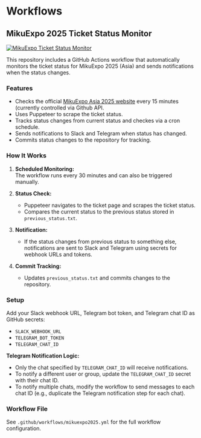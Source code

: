 # Workflows

## MikuExpo 2025 Ticket Status Monitor

[![MikuExpo Ticket Status Monitor](https://github.com/justbecauseph/workflows/actions/workflows/mikuexpo2025.yml/badge.svg)](https://github.com/justbecauseph/workflows/actions/workflows/mikuexpo2025.yml)

This repository includes a GitHub Actions workflow that automatically monitors the ticket status for MikuExpo 2025 (Asia) and sends notifications when the status changes.

### Features

- Checks the official [MikuExpo Asia 2025 website](https://mikuexpo.com/asia2025/) every 15 minutes (currently controlled via Github API.
- Uses Puppeteer to scrape the ticket status.
- Tracks status changes from current status and checkes via a cron schedule.
- Sends notifications to Slack and Telegram when status has changed.
- Commits status changes to the repository for tracking.

### How It Works

1. **Scheduled Monitoring:**  
   The workflow runs every 30 minutes and can also be triggered manually.

2. **Status Check:**  
   - Puppeteer navigates to the ticket page and scrapes the ticket status.
   - Compares the current status to the previous status stored in `previous_status.txt`.

3. **Notification:**  
   - If the status changes from previous status to something else, notifications are sent to Slack and Telegram using secrets for webhook URLs and tokens.

4. **Commit Tracking:**  
   - Updates `previous_status.txt` and commits changes to the repository.

### Setup

Add your Slack webhook URL, Telegram bot token, and Telegram chat ID as GitHub secrets:

- `SLACK_WEBHOOK_URL`
- `TELEGRAM_BOT_TOKEN`
- `TELEGRAM_CHAT_ID`

**Telegram Notification Logic:**

- Only the chat specified by `TELEGRAM_CHAT_ID` will receive notifications.
- To notify a different user or group, update the `TELEGRAM_CHAT_ID` secret with their chat ID.
- To notify multiple chats, modify the workflow to send messages to each chat ID (e.g., duplicate the Telegram notification step for each chat).

### Workflow File

See `.github/workflows/mikuexpo2025.yml` for the full workflow configuration.
